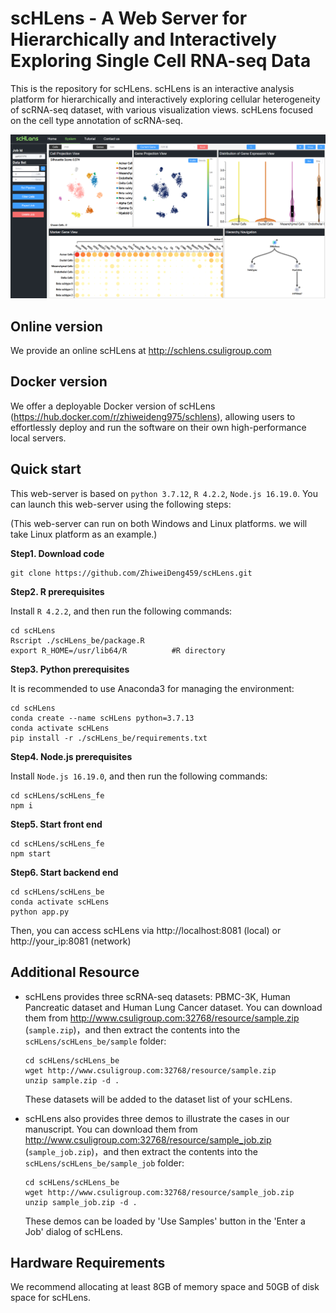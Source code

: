 # scHLens - A Web Server for Hierarchically and Interactively Exploring Single Cell RNA-seq Data

This is the repository for scHLens. scHLens is an interactive analysis platform for hierarchically and interactively exploring cellular heterogeneity of scRNA-seq dataset, with various visualization views. scHLens focused on the cell type annotation of scRNA-seq. 

![system](./system.png)





## Online version

We provide an online scHLens at http://schlens.csuligroup.com



## Docker version

We offer a deployable Docker version of scHLens (https://hub.docker.com/r/zhiweideng975/schlens), allowing users to effortlessly deploy and run the software on their own high-performance local servers.



## Quick start

This web-server is based on `python 3.7.12`, `R 4.2.2`, `Node.js 16.19.0`. You can launch this web-server using the following steps:

(This web-server can run on both Windows and Linux platforms. we will take Linux platform as an example.)

**Step1. Download code**

```
git clone https://github.com/ZhiweiDeng459/scHLens.git
```

**Step2. R prerequisites**

Install `R 4.2.2`, and then run the following commands:

```
cd scHLens
Rscript ./scHLens_be/package.R
export R_HOME=/usr/lib64/R 			#R directory
```

**Step3. Python prerequisites**

It is recommended to use Anaconda3 for managing the environment:

```
cd scHLens
conda create --name scHLens python=3.7.13
conda activate scHLens
pip install -r ./scHLens_be/requirements.txt
```

**Step4. Node.js prerequisites**

Install `Node.js 16.19.0`, and then run the following commands:

```
cd scHLens/scHLens_fe
npm i
```

**Step5. Start front end**

```
cd scHLens/scHLens_fe
npm start
```

**Step6. Start backend end**

```
cd scHLens/scHLens_be
conda activate scHLens
python app.py
```

Then, you can access scHLens via http://localhost:8081 (local) or http://your_ip:8081 (network)



## Additional Resource

+ scHLens provides three scRNA-seq datasets: PBMC-3K, Human Pancreatic dataset and Human Lung Cancer dataset. You can download them from http://www.csuligroup.com:32768/resource/sample.zip (`sample.zip`)，and then extract the contents into the `scHLens/scHLens_be/sample` folder:

  ```
  cd scHLens/scHLens_be
  wget http://www.csuligroup.com:32768/resource/sample.zip
  unzip sample.zip -d .
  ```

  These datasets will be added to the dataset list of your scHLens.

+ scHLens also provides three demos to illustrate the cases in our manuscript. You can download them from http://www.csuligroup.com:32768/resource/sample_job.zip (`sample_job.zip`)，and then extract the contents into the `scHLens/scHLens_be/sample_job` folder:

  ```
  cd scHLens/scHLens_be
  wget http://www.csuligroup.com:32768/resource/sample_job.zip
  unzip sample_job.zip -d .
  ```

  These demos can be loaded by 'Use Samples' button in the 'Enter a Job' dialog of scHLens.



## Hardware Requirements

We recommend allocating at least 8GB of memory space and 50GB of disk space for scHLens.



